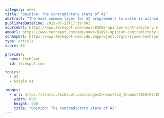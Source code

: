 ```yaml
---
category: news
title: "Opinion: The contradictory state of AI"
abstract: "The most common layer for AI programmers to write is within what are called frameworks (e.g., TensorFlow, Caffe, Torch, Theano, etc.). Each of these frameworks provide different structures and sets of commands or functions to let you write the software you ..."
publishedDateTime: 2019-07-23T17:19:00Z
sourceUrl: https://www.techspot.com/news/81093-opinion-contradictory-state-ai.html
ampUrl: https://www.techspot.com/amp/news/81093-opinion-contradictory-state-ai.html
cdnAmpUrl: https://www-techspot-com.cdn.ampproject.org/c/s/www.techspot.com/amp/news/81093-opinion-contradictory-state-ai.html
type: article
score: 64

provider:
  name: TechSpot
  id: techspot.com

topics:
  - AI
  - Google AI

images:
  - url: https://static.techspot.com/images2/news/ts3_thumbs/2019/07/2019-07-23-ts3_thumbs-acb.jpg
    width: 800
    height: 560
    title: "Opinion: The contradictory state of AI"
---
```

